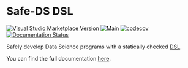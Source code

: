 # Safe-DS DSL

[![Visual Studio Marketplace Version](https://img.shields.io/visual-studio-marketplace/v/larsreimann.safe-ds)](https://marketplace.visualstudio.com/items?itemName=larsreimann.safe-ds)
[![Main](https://github.com/Safe-DS/DSL/actions/workflows/main.yml/badge.svg)](https://github.com/Safe-DS/DSL/actions/workflows/main.yml)
[![codecov](https://codecov.io/gh/Safe-DS/DSL/branch/main/graph/badge.svg?token=ma0ytglhO1)](https://codecov.io/gh/Safe-DS/DSL)
[![Documentation Status](https://readthedocs.org/projects/safe-ds-dsl/badge/?version=latest)](https://safe-ds-dsl.readthedocs.io/en/latest/?badge=latest)

Safely develop Data Science programs with a statically checked [DSL][dsl].

You can find the full documentation [here][docs].

[dsl]: DSL/README.md
[stdlib]: Stdlib/API/README.md
[docs]: https://safe-ds-dsl.readthedocs.io/en/latest/
